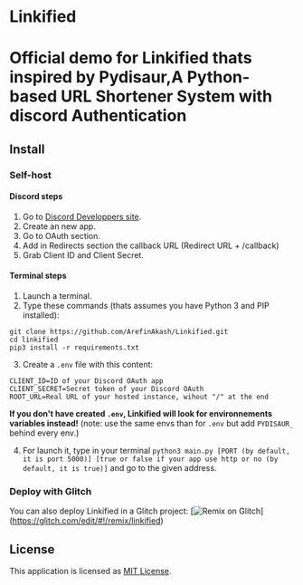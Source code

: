 # Linkified 

# Official demo for Linkified thats inspired by Pydisaur,A Python-based URL Shortener System with discord Authentication

## Install

### Self-host

#### Discord steps

1. Go to [Discord Developpers site](https://discord.com/developers/applications).
2. Create an new app.
3. Go to OAuth section.
4. Add in Redirects section the callback URL (Redirect URL + /callback)
5. Grab Client ID and Client Secret.

#### Terminal steps

1. Launch a terminal.
2. Type these commands (thats assumes you have Python 3 and PIP installed):

```
git clone https://github.com/ArefinAkash/Linkified.git
cd linkified
pip3 install -r requirements.txt
```

3. Create a `.env` file with this content:

```
CLIENT_ID=ID of your Discord OAuth app
CLIENT_SECRET=Secret token of your Discord OAuth
ROOT_URL=Real URL of your hosted instance, wihout "/" at the end
```

**If you don't have created `.env`, Linkified will look for environnements variables instead!** (note: use the same envs than for `.env` but add `PYDISAUR_` behind every env.)

4. For launch it, type in your terminal `python3 main.py [PORT (by default, it is port 5000)] [true or false if your app use http or no (by default, it is true)]` and go to the given address.

### Deploy with Glitch

You can also deploy Linkified in a Glitch project:
[![Remix on Glitch](https://cdn.glitch.com/2703baf2-b643-4da7-ab91-7ee2a2d00b5b%2Fremix-button.svg)]
(https://glitch.com/edit/#!/remix/linkified)

## License

This application is licensed as [MIT License](./LICENSE).
